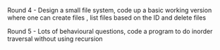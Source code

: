 Round 4 - Design a small file system, code up a basic working version where one can create files , list files based on the ID and delete files

Round 5 - Lots of behavioural questions, code a program to do inorder traversal without using recursion